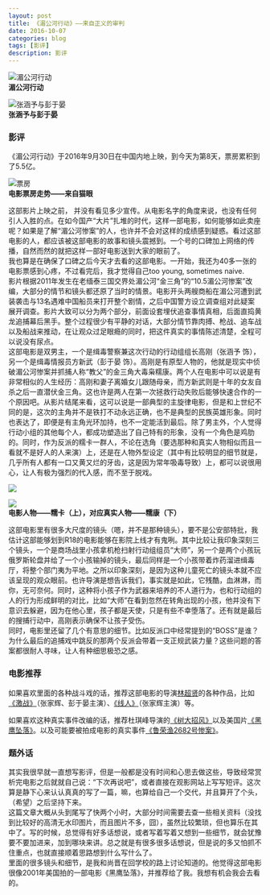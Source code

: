 ```yaml
--- 
layout: post 
title: 《湄公河行动》——来自正义的审判
date: 2016-10-07 
categories: blog 
tags: [影评] 
description: 影评
--- 
```


![湄公河行动](http://img1.icswb.com/newspaper_article/36079/57f2a2906efce_watermark1.jpg)  
**湄公河行动**

![张涵予与彭于晏](http://ww4.sinaimg.cn/orj480/71a32d43jw1f8hraumztqj20du0kun0b.jpg)  
**张涵予与彭于晏**

### 影评

《湄公河行动》于2016年9月30日在中国内地上映，到今天为第8天，票房累积到了5.5亿。  

![票房](http://odjt9j2ec.bkt.clouddn.com/meikong.jpg)  
**电影票房走势——来自猫眼**

这部影片上映之前， 并没有看见多少宣传。从电影名字的角度来说，也没有任何引人入胜的点。在如今国产“大片”扎堆的时代，这样一部电影，如何能够如此卖座呢？如果是了解“湄公河惨案”的人，也许并不会对这样的成绩感到疑惑。看过这部电影的人，都应该被这部电影的故事和镜头震撼到。一个号的口碑加上网络的传播，自然而然的就把这样一部好电影送到大家的眼前了。  
我也算是在确保了口碑之后今天才去看的这部电影。一开始，我还为40多一张的电影票感到心疼，不过看完后，我才觉得自己too young, sometimes naive.  
影片根据2011年发生在老缅泰三国交界处湄公河“金三角”的“10.5湄公河惨案”改编，大部分的情节和镜头都还原了当时的情景。电影开头两艘商船在湄公河遭到武装袭击与13名遇难中国船员来打开整个剧情，之后中国警方设立调查组对此疑案展开调查。影片大致可以分为两个部分，前面设套埋伏追查事情真相，后面直捣黄龙追捕幕后黑手。整个过程很少有平静的对话，大部分情节靠肉搏、枪战、追车战以及船战来推动，在让观众过足眼瘾的同时，把这件真实的事情陈述清楚，全程可以说没有尿点。  
这部电影是双男主，一个是缉毒警察兼这次行动的行动组组长高刚（张涵予 饰），另一个是缉毒情报员方新武（彭于晏 饰）。高刚是有原型人物的，他就是现实中侦破湄公河惨案并抓捕人称“教父”的金三角大毒枭糯康。两个人在电影中可以说是有非常相似的人生经历：高刚和妻子离婚女儿跟随母亲，而方新武则是十年的女友自杀之后一直潜伏金三角。这也许是两人在第一次拯救行动失败后能够快速合作的一个原因吧。从影片结尾来看，这可以说是一部典型的主旋律电影，但是和上世纪不同的是，这次的主角并不是铁打不动永远正确，也不是典型的民族英雄形象。同时也表达了，即便是有主角光环加持，也不一定能活到最后。除了男主外，个人觉得行动小组的其他每个人，都成功塑造出了自己特有的形象，没有一个角色是鸡肋的。同时，作为反派的糯卡一群人，不论在选角（要选那种和真实人物相似而且一看就不是好人的人来演）上，还是在人物外型设定（其中有比较明显的细节就是，几乎所有人都有一口又黄又烂的牙齿，这是因为常年吸毒导致）上，都可以说很用心，让人有极为强烈的代入感，而不至于脱戏。  

![](http://www.86kx.com/uploads/allimg/161007/2306_161007165302_1.jpg)

![](http://stock.591hx.com/images/hnimg/201207/06/71/13446438954428505927.jpg)  
**电影人物——糯卡（上），对应真实人物——糯康（下）**

这部电影里有很多大尺度的镜头（嗯，并不是那种镜头），要不是公安部特批，我估计这部能够划到R18的电影能够在影院上线才有鬼咧。其中比较让我印象深刻三个镜头，一个是商场战里小孩拿机枪扫射行动组组员“大师”，另一个是两个小孩玩俄罗斯轮盘并给了一个小孩输掉的镜头，最后同样是一个小孩带着炸药溜进缉毒厅，将整个部门夷为平地。之所以印象深刻，是因为这种儿童死亡的镜头本就不应该呈现的观众眼前。也许导演是想告诉我们，事实就是如此，它残酷，血淋淋，而你，无可奈何。同时，这种将小孩子作为武器来培养的不人道行为，也和行动组的人的行为形成鲜明的对比，比如“大师”在看到忽然在转角出现的小孩，他并没有下意识去躲避，因为在他心里，孩子都是天使，只是有些不幸堕落了。还有就是最后的搜捕行动中，高刚表示确保不让孩子受伤。  
同时，电影里还留了几个有意思的细节。比如反派口中经常提到的“BOSS”是谁？为什么最后的追捕戏中跳反的那两个反派会带着一支正规武装力量？这些问题的答案都很耐人寻味，让人有种细思极恐之感。  

### 电影推荐

如果喜欢里面的各种战斗戏的话，推荐这部电影的导演[林超贤](http://baike.baidu.com/link?url=IgU2w-abUhND2s1hm8yyilcdbsWcB-kIaNS-BxDn0PjxSPCZuvqUM80kTwVMqp4dHzak-_XC2ebJUmtcXP2GNeIDvek6dmqIB5lNeaOCMm_Vzcn8zr-lDsCxaHuRa0hT)的各种作品，比如[《激战》](http://baike.baidu.com/item/%E6%BF%80%E6%88%98/67365)（张家辉、彭于晏主演）、[《线人》](http://baike.baidu.com/item/%E8%AF%81%E4%BA%BA/11003172)（张家辉主演）等。

如果喜欢这种真实事件改编的话，推荐杜琪峰导演的[《树大招风》](http://baike.baidu.com/link?url=pGcOCheyNVKRVdRfFPD1jHCUAGeHJZMcIhabNrmLcSh6AJckDsdk4k5v2KBN7HkKBfjmtYjz7WjTLetDwoXA0IJoOmHTOBIJNRTohlUQYrmOrP7YnahnjXpJjQpDkzQ7)以及美国片[《黑鹰坠落》](http://baike.baidu.com/link?url=K0dul7WRous3qGDH4fWvafEBjAX7tEcafEwnOlDBxEjo9eGT5k2zNN-3_NUVTzO1oIgD17UEgKgx4LcUf0a4kAqOBDSjmO5lcDoOuP5tQsMH_HnxeePfCchqa_XtNCrM)。以及可能要被拍成电影的真实事件[《鲁荣渔2682号惨案》](http://baike.baidu.com/link?url=ldTFE8ScsRtns4dU6aumeqaBlCUvAogDNJhNKG1SOsDyYIhEf9XzvlzhaG9ln53Tg965nnLatEmPrX-b-PWluWoWB89wMJarzZJ7JcqAr5pv8pjAvH4kJeZz2o_KZ4tF7OiNUhyuQ7UE9T4Pbhj2KG3AY7HQjJBi-0KAMGsJX4S)。

### 题外话

其实我很早就一直想写影评，但是一般都是没有时间和心思去做这些，导致经常赏析完电影之后就就自己说：“下次再说吧”，或者直接在观影网站上写写短评。这次算是静下心来认认真真的写了一篇，嘛，也算给自己一个交代，并且算开了个头，（希望）之后坚持下来。  
这篇文章大概从头到尾写了快两个小时，大部分时间需要去查一些相关资料（没找到比较好的高清无水印图片，而且图片不多，囧），虽然比较繁琐，但也算乐在其中了。写的时候，总觉得有好多话想说，或者写着写着又想到一些细节，就会犹豫要不要加进来，加到哪块来讲。总之就是有很多很多话想说，但是说的多又怕抓不住重点，也就直接顺着思路想到什么写什么了。  
里面的很多镜头和细节，是我和尚晋在回学校的路上讨论知道的。他觉得这部电影很像2001年美国拍的一部电影《黑鹰坠落》，并推荐给了我。我想有机会我会去看的。